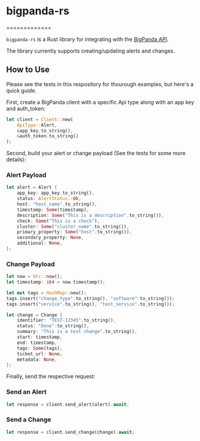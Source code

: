 # bigpanda-rs
=============

`bigpanda-rs` is a Rust library for integrating with the [BigPanda API](https://docs.bigpanda.io/reference).

The library currently supports creating/updating alerts and changes.

## How to Use

Please see the tests in this respository for thourough examples, but here's a quick guide.

First, create a BigPanda client with a specific Api type along with an app key and auth_token:

```rust
let client = Client::new(
    ApiType::Alert,
    &app_key.to_string(),
    &auth_token.to_string()
);
```

Second, build your alert or change payload (See the tests for some more details):

### Alert Payload
```rust
let alert = Alert {
    app_key: app_key.to_string(),
    status: AlertStatus::Ok,
    host: "host_name".to_string(),
    timestamp: Some(timestamp),
    description: Some("This is a description".to_string()),
    check: Some("This is a check"),
    cluster: Some("cluster_name".to_string()),
    primary_property: Some("host".to_string()),
    secondary_property: None,
    additional: None,
};
```

### Change Payload
```rust
let now = Utc::now();
let timestamp: i64 = now.timestamp();

let mut tags = HashMap::new();
tags.insert("change_type".to_string(), "software".to_string());
tags.insert("service".to_string(), "test_service".to_string());

let change = Change {
    identifier: "TEST-12345".to_string(),
    status: "Done".to_string(),
    summary: "This is a test change".to_string(),
    start: timestamp,
    end: timestamp,
    tags: Some(tags),
    ticket_url: None,
    metadata: None,
};
```

Finally, send the respective request:

### Send an Alert
```rust
let response = client.send_alert(alert).await;
```

### Send a Change
```rust
let response = client.send_change(change).await;
```
